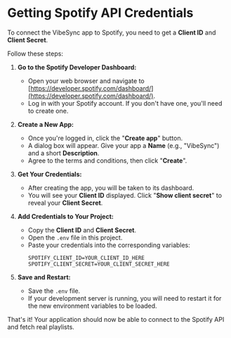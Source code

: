 # Getting Spotify API Credentials

To connect the VibeSync app to Spotify, you need to get a **Client ID** and **Client Secret**.

Follow these steps:

1.  **Go to the Spotify Developer Dashboard:**
    *   Open your web browser and navigate to [https://developer.spotify.com/dashboard/](https://developer.spotify.com/dashboard/).
    *   Log in with your Spotify account. If you don't have one, you'll need to create one.

2.  **Create a New App:**
    *   Once you're logged in, click the "**Create app**" button.
    *   A dialog box will appear. Give your app a **Name** (e.g., "VibeSync") and a short **Description**.
    *   Agree to the terms and conditions, then click "**Create**".

3.  **Get Your Credentials:**
    *   After creating the app, you will be taken to its dashboard.
    *   You will see your **Client ID** displayed. Click "**Show client secret**" to reveal your **Client Secret**.

4.  **Add Credentials to Your Project:**
    *   Copy the **Client ID** and **Client Secret**.
    *   Open the `.env` file in this project.
    *   Paste your credentials into the corresponding variables:
        ```
        SPOTIFY_CLIENT_ID=YOUR_CLIENT_ID_HERE
        SPOTIFY_CLIENT_SECRET=YOUR_CLIENT_SECRET_HERE
        ```

5.  **Save and Restart:**
    *   Save the `.env` file.
    *   If your development server is running, you will need to restart it for the new environment variables to be loaded.

That's it! Your application should now be able to connect to the Spotify API and fetch real playlists.
